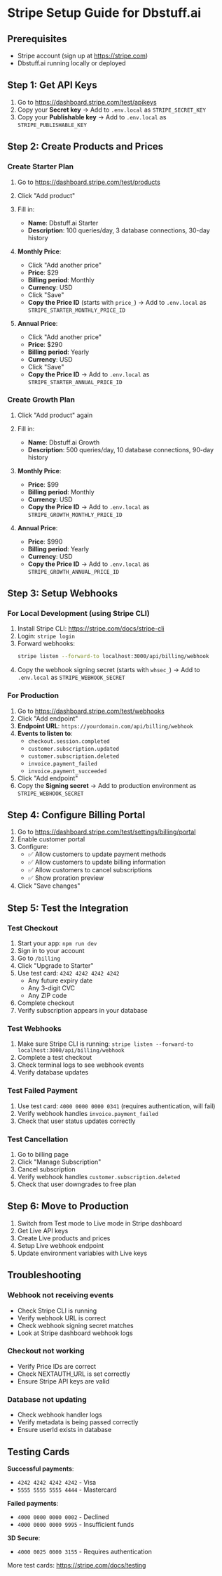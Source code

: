 # Stripe Setup Guide for Dbstuff.ai

## Prerequisites
- Stripe account (sign up at https://stripe.com)
- Dbstuff.ai running locally or deployed

## Step 1: Get API Keys

1. Go to https://dashboard.stripe.com/test/apikeys
2. Copy your **Secret key** → Add to `.env.local` as `STRIPE_SECRET_KEY`
3. Copy your **Publishable key** → Add to `.env.local` as `STRIPE_PUBLISHABLE_KEY`

## Step 2: Create Products and Prices

### Create Starter Plan

1. Go to https://dashboard.stripe.com/test/products
2. Click "Add product"
3. Fill in:
   - **Name**: Dbstuff.ai Starter
   - **Description**: 100 queries/day, 3 database connections, 30-day history
   
4. **Monthly Price**:
   - Click "Add another price"
   - **Price**: $29
   - **Billing period**: Monthly
   - **Currency**: USD
   - Click "Save"
   - **Copy the Price ID** (starts with `price_`) → Add to `.env.local` as `STRIPE_STARTER_MONTHLY_PRICE_ID`

5. **Annual Price**:
   - Click "Add another price"
   - **Price**: $290
   - **Billing period**: Yearly
   - **Currency**: USD
   - Click "Save"
   - **Copy the Price ID** → Add to `.env.local` as `STRIPE_STARTER_ANNUAL_PRICE_ID`

### Create Growth Plan

1. Click "Add product" again
2. Fill in:
   - **Name**: Dbstuff.ai Growth
   - **Description**: 500 queries/day, 10 database connections, 90-day history
   
3. **Monthly Price**:
   - **Price**: $99
   - **Billing period**: Monthly
   - **Currency**: USD
   - **Copy the Price ID** → Add to `.env.local` as `STRIPE_GROWTH_MONTHLY_PRICE_ID`

4. **Annual Price**:
   - **Price**: $990
   - **Billing period**: Yearly
   - **Currency**: USD
   - **Copy the Price ID** → Add to `.env.local` as `STRIPE_GROWTH_ANNUAL_PRICE_ID`

## Step 3: Setup Webhooks

### For Local Development (using Stripe CLI)

1. Install Stripe CLI: https://stripe.com/docs/stripe-cli
2. Login: `stripe login`
3. Forward webhooks:
   ```bash
   stripe listen --forward-to localhost:3000/api/billing/webhook
   ```
4. Copy the webhook signing secret (starts with `whsec_`) → Add to `.env.local` as `STRIPE_WEBHOOK_SECRET`

### For Production

1. Go to https://dashboard.stripe.com/test/webhooks
2. Click "Add endpoint"
3. **Endpoint URL**: `https://yourdomain.com/api/billing/webhook`
4. **Events to listen to**:
   - `checkout.session.completed`
   - `customer.subscription.updated`
   - `customer.subscription.deleted`
   - `invoice.payment_failed`
   - `invoice.payment_succeeded`
5. Click "Add endpoint"
6. Copy the **Signing secret** → Add to production environment as `STRIPE_WEBHOOK_SECRET`

## Step 4: Configure Billing Portal

1. Go to https://dashboard.stripe.com/test/settings/billing/portal
2. Enable customer portal
3. Configure:
   - ✅ Allow customers to update payment methods
   - ✅ Allow customers to update billing information
   - ✅ Allow customers to cancel subscriptions
   - ✅ Show proration preview
4. Click "Save changes"

## Step 5: Test the Integration

### Test Checkout

1. Start your app: `npm run dev`
2. Sign in to your account
3. Go to `/billing`
4. Click "Upgrade to Starter"
5. Use test card: `4242 4242 4242 4242`
   - Any future expiry date
   - Any 3-digit CVC
   - Any ZIP code
6. Complete checkout
7. Verify subscription appears in your database

### Test Webhooks

1. Make sure Stripe CLI is running: `stripe listen --forward-to localhost:3000/api/billing/webhook`
2. Complete a test checkout
3. Check terminal logs to see webhook events
4. Verify database updates

### Test Failed Payment

1. Use test card: `4000 0000 0000 0341` (requires authentication, will fail)
2. Verify webhook handles `invoice.payment_failed`
3. Check that user status updates correctly

### Test Cancellation

1. Go to billing page
2. Click "Manage Subscription"
3. Cancel subscription
4. Verify webhook handles `customer.subscription.deleted`
5. Check that user downgrades to free plan

## Step 6: Move to Production

1. Switch from Test mode to Live mode in Stripe dashboard
2. Get Live API keys
3. Create Live products and prices
4. Setup Live webhook endpoint
5. Update environment variables with Live keys

## Troubleshooting

### Webhook not receiving events
- Check Stripe CLI is running
- Verify webhook URL is correct
- Check webhook signing secret matches
- Look at Stripe dashboard webhook logs

### Checkout not working
- Verify Price IDs are correct
- Check NEXTAUTH_URL is set correctly
- Ensure Stripe API keys are valid

### Database not updating
- Check webhook handler logs
- Verify metadata is being passed correctly
- Ensure userId exists in database

## Testing Cards

**Successful payments**:
- `4242 4242 4242 4242` - Visa
- `5555 5555 5555 4444` - Mastercard

**Failed payments**:
- `4000 0000 0000 0002` - Declined
- `4000 0000 0000 9995` - Insufficient funds

**3D Secure**:
- `4000 0025 0000 3155` - Requires authentication

More test cards: https://stripe.com/docs/testing
